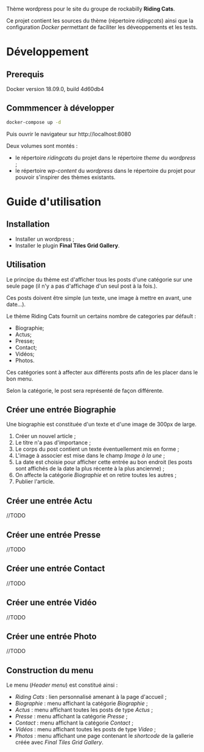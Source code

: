 Thème wordpress pour le site du groupe de rockabilly **Riding Cats**.

Ce projet contient les sources du thème (répertoire *ridingcats*) ainsi que la configuration *Docker* permettant de faciliter les déveoppements et les tests.


# Développement
## Prerequis
Docker version 18.09.0, build 4d60db4

## Commmencer à développer
```sh
docker-compose up -d
```

Puis ouvrir le navigateur sur http://localhost:8080

Deux volumes sont montés :
- le répertoire *ridingcats* du projet dans le répertoire *theme* du *wordpress* ;
- le répertoire *wp-content* du *wordpress* dans le répertoire du projet pour pouvoir s'inspirer des thèmes existants.

# Guide d'utilisation

## Installation
- Installer un wordpress ;
- Installer le plugin **Final Tiles Grid Gallery**.

## Utilisation
Le principe du thème est d'afficher tous les posts d'une catégorie sur une seule page (il n'y a pas d'affichage d'un seul post à la fois.).

Ces posts doivent être simple (un texte, une image à mettre en avant, une date...).

Le thème Riding Cats fournit un certains nombre de categories par défault :

- Biographie;
- Actus;
- Presse;
- Contact;
- Vidéos;
- Photos.

Ces catégories sont à affecter aux différents posts afin de les placer dans le bon menu.

Selon la catégorie, le post sera représenté de façon différente.

## Créer une entrée Biographie

Une biographie est constituée d'un texte et d'une image de 300px de large.

1. Créer un nouvel article ;
1. Le titre n'a pas d'importance ;
1. Le corps du post contient un texte éventuellement mis en forme ;
1. L'image à associer est mise dans le champ *Image à la une* ;
1. La date est choisie pour afficher cette entrée au bon endroit (les posts sont affichés de la date la plus récente à la plus ancienne) ;
1. On affecte la catégorie *Biographie* et on retire toutes les autres ;
1. Publier l'article.

## Créer une entrée Actu
//TODO

## Créer une entrée Presse
//TODO

## Créer une entrée Contact
//TODO

## Créer une entrée Vidéo
//TODO

## Créer une entrée Photo
//TODO

## Construction du menu

Le menu (*Header menu*) est constitué ainsi :
- *Riding Cats* : lien personnalisé amenant à la page d'accueil ;
- *Biographie* : menu affichant la catégorie *Biographie* ;
- *Actus* : menu affichant toutes les posts de type *Actus* ;  
- *Presse* : menu affichant la catégorie *Presse* ;
- *Contact* : menu affichant la catégorie *Contact* ;
- *Vidéos* : menu affichant toutes les posts de type *Video* ;  
- *Photos* : menu affichant une page contenant le *shortcode* de la gallerie créée avec *Final Tiles Grid Gallery*.
